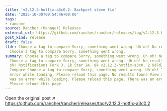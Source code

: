 ```yaml
---
title: 'v2.12.3-hotfix-a3c0.2: Backport steve fix'
date: '2025-10-30T09:54:46+00:00'
tags:
- rancher
source: Rancher (Manager) Releases
external_url: https://github.com/rancher/rancher/releases/tag/v2.12.3-hotfix-a3c0.2
post_kind: release
draft: false
tldr: Choose a tag to compare Sorry, something went wrong. Uh oh! No results found
  Choose a tag to compare Sorry, something went wrong.
summary: Choose a tag to compare Sorry, something went wrong. Uh oh! No results found
  Choose a tag to compare Sorry, something went wrong. Uh oh! No results found Uh
  oh! Notifications Fork 3. 1k Star 24. 8k v2.12.3-hotfix-a3c0. 2 9d7d2fa 9d7d2fa
  Compare Choose a tag to compare Sorry, something went wrong. Uh oh! There was an
  error while loading. Please reload this page. No results found View all tags There
  was an error while loading. Please reload this page. There was an error while loading.
  Please reload this page.
---
```

Open the original post ↗ https://github.com/rancher/rancher/releases/tag/v2.12.3-hotfix-a3c0.2
